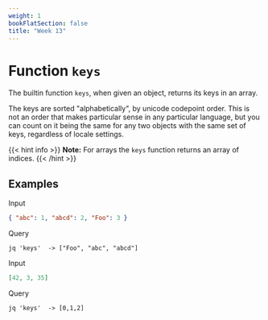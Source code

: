 ```yaml
---
weight: 1
bookFlatSection: false
title: "Week 13"
---
```


# Function `keys`
The builtin function `keys`, when given an object, returns its keys in an array.

The keys are sorted "alphabetically", by unicode codepoint order.
This is not an order that makes particular sense in any particular language, but you can count on it being the same for any two objects with the same set of keys, regardless of locale settings.

{{< hint info >}}
**Note:** For arrays the `keys` function returns an array of indices.
{{< /hint >}}

## Examples
Input
```json
{ "abc": 1, "abcd": 2, "Foo": 3 }
```
Query
```jq
jq 'keys'  -> ["Foo", "abc", "abcd"]
```

Input
```json
[42, 3, 35]
```
Query
```jq
jq 'keys'  -> [0,1,2] 
```
